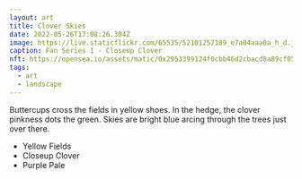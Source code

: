 ```yaml
---
layout: art
title: Clover Skies
date: 2022-05-26T17:08:26.304Z
image: https://live.staticflickr.com/65535/52101257189_e7a04aaa0a_h_d.jpg
caption: Fan Series 1 - Closeup Clover
nft: https://opensea.io/assets/matic/0x2953399124f0cbb46d2cbacd8a89cf0599974963/48162648330355413914028108631647327469322174667090404439099707910705062608897/
tags:
  - art
  - landscape
---
```


Buttercups cross the fields in yellow shoes. In the hedge, the clover pinkness dots the green. Skies are bright blue arcing through the trees just over there.

* Yellow Fields
* Closeup Clover
* Purple Pale
